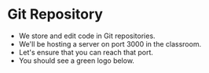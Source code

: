 <!SLIDE >
# Git Repository

* We store and edit code in Git repositories.
* We'll be hosting a server on port 3000 in the classroom.
* Let's ensure that you can reach that port.
* You should see a green logo below.

<div id="gitea"></div>
<div id="gitea_error" class="error" style="display: none;">Sorry, but it appears that you cannot load that port.</div>

<script>
  $(document).ready(function(){
    $("#preso").bind("showoff:loaded", function (event) {
      $("#gitea").html('<img src="http://' + window.location.hostname + ':3000/images/gitea.png" />');

      $("#gitea img").on("error", function() {
        $(this).hide();
        $("#gitea_error").show();
      });
    });
  });
</script>
